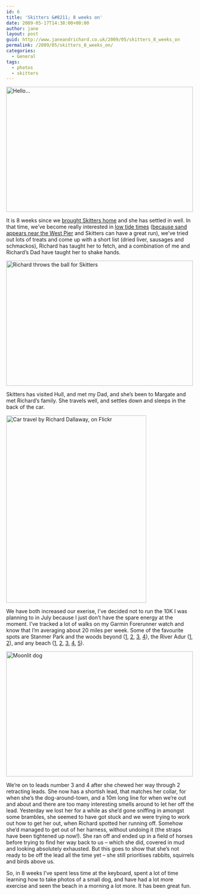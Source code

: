 ```yaml
---
id: 6
title: 'Skitters &#8211; 8 weeks on'
date: 2009-05-17T14:38:00+00:00
author: jane
layout: post
guid: http://www.janeandrichard.co.uk/2009/05/skitters_8_weeks_on
permalink: /2009/05/skitters_8_weeks_on/
categories:
  - General
tags:
  - photos
  - skitters
---
```

[<img src="http://farm4.static.flickr.com/3557/3494036521_a19b3f72e7.jpg" alt="Hello..." width="500" height="334" />](http://www.flickr.com/photos/janed/3494036521/ "Hello... by Jane Dallaway, on Flickr")

It is 8 weeks since we [brought Skitters home](http://www.janeandrichard.co.uk/2009/03/introducing_skitters) and she has settled in well. In that time, we&#8217;ve become really interested in [low tide times](http://twitter.com/brightontide) ([because sand appears near the West Pier](http://www.flickr.com/photos/janed/sets/72157617444708930/) and Skitters can have a great run), we&#8217;ve tried out lots of treats and come up with a short list (dried liver, sausages and schmackos), Richard has taught her to fetch, and a combination of me and Richard&#8217;s Dad have taught her to shake hands.

[<img src="http://farm4.static.flickr.com/3328/3484474240_42ef5b0fa4.jpg" alt="Richard throws the ball for Skitters" width="500" height="334" />](http://www.flickr.com/photos/janed/3484474240/ "Richard throws the ball for Skitters by Jane Dallaway, on Flickr")

Skitters has visited Hull, and met my Dad, and she&#8217;s been to Margate and met Richard&#8217;s family. She travels well, and settles down and sleeps in the back of the car.

[<img src="http://farm4.static.flickr.com/3600/3489064039_6563514ee2.jpg" alt="Car travel by Richard Dallaway, on Flickr" width="375" height="500" />](http://www.flickr.com/photos/d6y/3489064039/)

We have both increased our exerise, I&#8217;ve decided not to run the 10K I was planning to in July because I just don&#8217;t have the spare energy at the moment. I&#8217;ve tracked a lot of walks on my Garmin Forerunner watch and know that I&#8217;m averaging about 20 miles per week. Some of the favourite spots are Stanmer Park and the woods beyond ([1](http://maps.google.com/?q=http://static.janeandrichard.co.uk/maps/2009/20090328StanmerParkwalkies.kml), [2](http://maps.google.com/?q=http://static.janeandrichard.co.uk/maps/2009/04-Apr-09-12_39-stanmer.kml), [3](http://maps.google.com/?q=http://static.janeandrichard.co.uk/maps/2009/25-Apr-09-13_32-stanmer.kml), [4](http://maps.google.com/?q=http://static.janeandrichard.co.uk/maps/2009/10-May-09-16_07-stanmer.kml)), the River Adur ([1](http://maps.google.com/?q=http://static.janeandrichard.co.uk/maps/2009/10-May-09-12_31-adur.kml), [2](http://maps.google.com/?q=http://static.janeandrichard.co.uk/maps/2009/16-May-09-12_16-adur.kml)), and any beach ([1](http://maps.google.com/?q=http://static.janeandrichard.co.uk/maps/2009/26-Apr-09-07_00-lowtide.kml), [2](http://maps.google.com/?q=http://static.janeandrichard.co.uk/maps/2009/02-May-09-08_03-botanybay.kml), [3](http://maps.google.com/?q=http://static.janeandrichard.co.uk/maps/2009/03-May-09-15_21-reculver.kml), [4](http://maps.google.com/?q=http://static.janeandrichard.co.uk/maps/2009/04-May-09-07_54_kingsgate.kml), [5](http://maps.google.com/?q=http://static.janeandrichard.co.uk/maps/2009/17-May-09-12_45-Shorehambeach.kml)).

[<img src="http://farm4.static.flickr.com/3394/3498435282_e4af039d99.jpg" alt="Moonlit dog" width="500" height="334" />](http://www.flickr.com/photos/janed/3498435282/ "Moonlit dog by Jane Dallaway, on Flickr")

We&#8217;re on to leads number 3 and 4 after she chewed her way through 2 retracting leads. She now has a shortish lead, that matches her collar, for when she&#8217;s the dog-around-town, and a 10m long line for when we&#8217;re out and about and there are too many interesting smells around to let her off the lead. Yesterday we lost her for a while as she&#8217;d gone sniffing in amongst some brambles, she seemed to have got stuck and we were trying to work out how to get her out, when Richard spotted her running off. Somehow she&#8217;d managed to get out of her harness, without undoing it (the straps have been tightened up now!). She ran off and ended up in a field of horses before trying to find her way back to us &#8211; which she did, covered in mud and looking absolutely exhausted. But this goes to show that she&#8217;s not ready to be off the lead all the time yet &#8211; she still prioritises rabbits, squirrels and birds above us.

So, in 8 weeks I&#8217;ve spent less time at the keyboard, spent a lot of time learning how to take photos of a small dog, and have had a lot more exercise and seen the beach in a morning a lot more. It has been great fun.